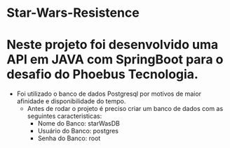 # Star-Wars-Resistence
# Neste projeto foi desenvolvido uma API em JAVA com SpringBoot para o desafio do Phoebus Tecnologia.
  * Foi utilizado o banco de dados Postgresql por motivos de maior afinidade e disponibilidade do tempo.
    * Antes de rodar o projeto é preciso criar um banco de dados com as seguintes caracteristicas:
        * Nome do Banco: starWasDB
        * Usuário do Banco: postgres
        * Senha do Banco: root
